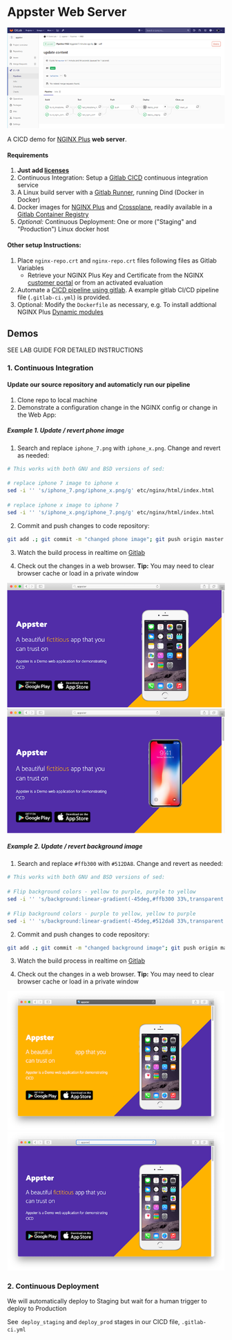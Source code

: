 # Appster Web Server

![gitlab CICD](extra/gitlab_cicd.png)

A CICD demo for [NGINX Plus](https://www.nginx.com/products/nginx/) **web server**.

#### Requirements

1. **Just add [licenses](https://www.nginx.com/free-trial-request/)**
2. Continuous Integration: Setup a [Gitlab CICD]((https://docs.gitlab.com/ee/ci/quick_start/)) continuous integration service
3. A Linux build server with a [Gitlab Runner](https://docs.gitlab.com/ee/ci/runners/README.html), running Dind (Docker in Docker)
4. Docker images for [NGINX Plus](https://www.nginx.com/blog/deploying-nginx-nginx-plus-docker/) and [Crossplane](https://github.com/nginxinc/crossplane), readily available in a [Gitlab Container Registry](https://docs.gitlab.com/ee/user/packages/container_registry/)
5. *Optional:* Continuous Deployment: One or more ("Staging" and "Production") Linux docker host

#### Other setup Instructions:
 1. Place `nginx-repo.crt` and `nginx-repo.crt` files following files as Gitlab Variables
    * Retrieve your NGINX Plus Key and Certificate from the NGINX [customer portal](https://cs.nginx.com/) or from an activated evaluation
 2. Automate a [CICD pipeline using gitlab](https://docs.gitlab.com/ee/ci/pipelines.html). A example gitlab CI/CD pipeline file (`.gitlab-ci.yml`) is provided.
 3. Optional: Modify the `Dockerfile` as necessary, e.g. To install addtional NGINX Plus [Dynamic modules](https://docs.nginx.com/nginx/admin-guide/dynamic-modules/dynamic-modules/)

## Demos

SEE LAB GUIDE FOR DETAILED INSTRUCTIONS

### 1. Continuous Integration

#### Update our source repository and automaticly run our pipeline

1. Clone repo to local machine
2. Demonstrate a configuration change in the NGINX config or change in the Web App: 

##### Example 1. Update / revert phone image

1. Search and replace `iphone_7.png` with `iphone_x.png`. Change and revert as needed:

```bash
# This works with both GNU and BSD versions of sed:

# replace iphone 7 image to iphone x
sed -i '' 's/iphone_7.png/iphone_x.png/g' etc/nginx/html/index.html

# replace iphone x image to iphone 7
sed -i '' 's/iphone_x.png/iphone_7.png/g' etc/nginx/html/index.html
```

2. Commit and push changes to code repository:

```bash
git add .; git commit -m "changed phone image"; git push origin master
```

3. Watch the build process in realtime on [Gitlab](https://docs.gitlab.com/ee/ci/quick_start/)

4. Check out the changes in a web browser. **Tip:** You may need to clear browser cache or load in a private window

![appster iphone7](extra/appster_iphone7.png)
![appster iphonex](extra/appster_iphonex.png)

##### Example 2. Update / revert background image

1. Search and replace `#ffb300` with `#512DA8`. Change and revert as needed:

```bash
# This works with both GNU and BSD versions of sed:

# Flip background colors - yellow to purple, purple to yellow
sed -i '' 's/background:linear-gradient(-45deg,#ffb300 33%,transparent 0),linear-gradient(-45deg,#512da8/background:linear-gradient(-45deg,#512da8 33%,transparent 0),linear-gradient(-45deg,#ffb300/g' etc/nginx/html/css/bootstrap.min.css

# Flip background colors - purple to yellow, yellow to purple
sed -i '' 's/background:linear-gradient(-45deg,#512da8 33%,transparent 0),linear-gradient(-45deg,#ffb300/background:linear-gradient(-45deg,#ffb300 33%,transparent 0),linear-gradient(-45deg,#512da8/g' etc/nginx/html/css/bootstrap.min.css
```

2. Commit and push changes to code repository:

```bash
git add .; git commit -m "changed background image"; git push origin master
```

3. Watch the build process in realtime on [Gitlab](https://docs.gitlab.com/ee/ci/quick_start/)

4. Check out the changes in a web browser. **Tip:** You may need to clear browser cache or load in a private window

![background yellow and purple](extra/bg-yellow-purple.png)
![background purple and yellow](extra/bg-purple-yellow.png)

### 2. Continuous Deployment

We will automatically deploy to Staging but wait for a human trigger to deploy to Production

See` deploy_staging` and `deploy_prod` stages in our CICD file, `.gitlab-ci.yml`

